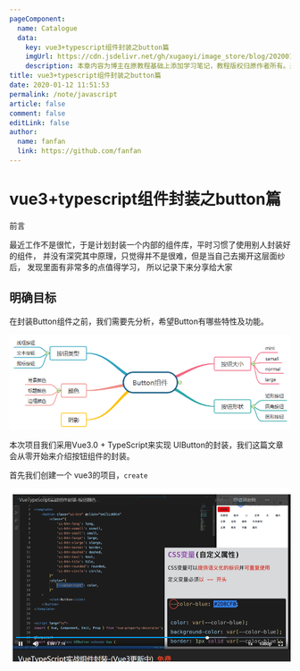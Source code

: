 ```yaml
---
pageComponent: 
  name: Catalogue
  data: 
    key: vue3+typescript组件封装之button篇
    imgUrl: https://cdn.jsdelivr.net/gh/xugaoyi/image_store/blog/20200112120340.png
    description: 本章内容为博主在原教程基础上添加学习笔记，教程版权归原作者所有。来源：<a href='https://wangdoc.com/javascript/' target='_blank'>JavaScript教程</a>
title: vue3+typescript组件封装之button篇
date: 2020-01-12 11:51:53
permalink: /note/javascript
article: false
comment: false
editLink: false
author: 
  name: fanfan
  link: https://github.com/fanfan
---
```


# vue3+typescript组件封装之button篇
前言

最近工作不是很忙，于是计划封装一个内部的组件库，平时习惯了使用别人封装好的组件， 并没有深究其中原理，只觉得并不是很难，但是当自己去揭开这层面纱后， 发现里面有非常多的点值得学习， 所以记录下来分享给大家

## 明确目标
在封装Button组件之前，我们需要先分析，希望Button有哪些特性及功能。

![按钮功能概念图](../../.vuepress/public/article_img/vue+ts-button.jpg)

本次项目我们采用Vue3.0 + TypeScript来实现 UIButton的封装，我们这篇文章会从零开始来介绍按钮组件的封装。

首先我们创建一个 vue3的项目，`create `

![](../../.vuepress/public/article_img/vue+ts-Button11.jpg)



